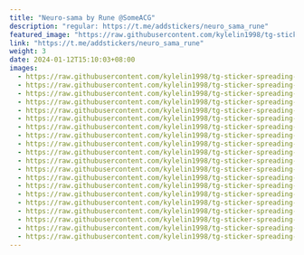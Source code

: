 ```yaml
---
title: "Neuro-sama by Rune @SomeACG"
description: "regular: https://t.me/addstickers/neuro_sama_rune"
featured_image: "https://raw.githubusercontent.com/kylelin1998/tg-sticker-spreading-worldwide-images/main/img/19762adf-015e-491b-9a01-067ca9d57d27.jpg"
link: "https://t.me/addstickers/neuro_sama_rune"
weight: 3
date: 2024-01-12T15:10:03+08:00
images:
  - https://raw.githubusercontent.com/kylelin1998/tg-sticker-spreading-worldwide-images/main/img/19762adf-015e-491b-9a01-067ca9d57d27.jpg
  - https://raw.githubusercontent.com/kylelin1998/tg-sticker-spreading-worldwide-images/main/img/0f6cf9b6-acd5-4f6b-b6e1-e4ca1c2460ee.jpg
  - https://raw.githubusercontent.com/kylelin1998/tg-sticker-spreading-worldwide-images/main/img/240f290f-4b33-4498-968f-219636b2c5d8.jpg
  - https://raw.githubusercontent.com/kylelin1998/tg-sticker-spreading-worldwide-images/main/img/fee9aa37-0565-41aa-8306-4d7e562b3481.jpg
  - https://raw.githubusercontent.com/kylelin1998/tg-sticker-spreading-worldwide-images/main/img/0471d179-0c48-498c-ac5f-7ab96c924784.jpg
  - https://raw.githubusercontent.com/kylelin1998/tg-sticker-spreading-worldwide-images/main/img/0581c505-bb33-42ed-9927-3823a277299b.jpg
  - https://raw.githubusercontent.com/kylelin1998/tg-sticker-spreading-worldwide-images/main/img/b47da0f1-dcef-4289-9889-b75e8012646a.jpg
  - https://raw.githubusercontent.com/kylelin1998/tg-sticker-spreading-worldwide-images/main/img/78b35df7-276a-46c1-8522-4ae0d850eb8a.jpg
  - https://raw.githubusercontent.com/kylelin1998/tg-sticker-spreading-worldwide-images/main/img/11868f1b-f5ba-4d09-99d9-caf140e8aae5.jpg
  - https://raw.githubusercontent.com/kylelin1998/tg-sticker-spreading-worldwide-images/main/img/6b3e0ab6-797d-445b-b598-0814e22a6dbb.jpg
  - https://raw.githubusercontent.com/kylelin1998/tg-sticker-spreading-worldwide-images/main/img/04d03a96-de95-4992-8f4a-1db6d472e1d4.jpg
  - https://raw.githubusercontent.com/kylelin1998/tg-sticker-spreading-worldwide-images/main/img/2e497a80-f25e-4830-9ec7-503afd6636b5.jpg
  - https://raw.githubusercontent.com/kylelin1998/tg-sticker-spreading-worldwide-images/main/img/049d278d-b842-4721-8fb3-02865706697c.jpg
  - https://raw.githubusercontent.com/kylelin1998/tg-sticker-spreading-worldwide-images/main/img/81d1ba99-2e9a-4620-abf4-ea747b9678ae.jpg
  - https://raw.githubusercontent.com/kylelin1998/tg-sticker-spreading-worldwide-images/main/img/548f10b5-7b05-4266-a824-fd80cac930c6.jpg
  - https://raw.githubusercontent.com/kylelin1998/tg-sticker-spreading-worldwide-images/main/img/adcc9b94-5172-4d40-bc06-e67d44cfb510.jpg
  - https://raw.githubusercontent.com/kylelin1998/tg-sticker-spreading-worldwide-images/main/img/0d69b8ca-976d-4946-a346-a955ecac2002.jpg
  - https://raw.githubusercontent.com/kylelin1998/tg-sticker-spreading-worldwide-images/main/img/836dbb5d-ab0d-4f85-972b-c18770832ee8.jpg
  - https://raw.githubusercontent.com/kylelin1998/tg-sticker-spreading-worldwide-images/main/img/543f8ef6-d00b-44b4-8786-e5fa0ecb3455.jpg
  - https://raw.githubusercontent.com/kylelin1998/tg-sticker-spreading-worldwide-images/main/img/a977a24f-2819-4166-a9c4-95607675ea1f.jpg
---
```

